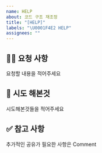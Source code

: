 ```yaml
---
name: HELP
about: 코드 구조 재조정
title: "[HELP]"
labels: "\U0001F4E2 HELP"
assignees: ""
---
```


## 🙋‍♀️ 요청 사항

요청할 내용을 적어주세요

## 👀 시도 해본것

시도해본것들을 적어주세요

## ✅ 참고 사항

추가적인 공유가 필요한 사항은 Comment
